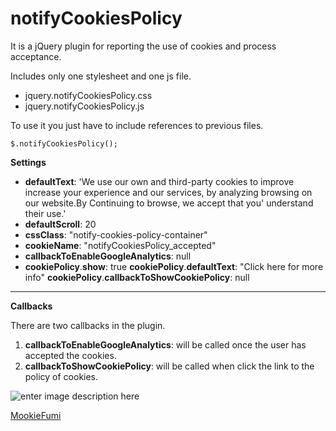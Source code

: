 notifyCookiesPolicy
================

It is a jQuery plugin for reporting the use of cookies and process acceptance.

Includes only one stylesheet and one js file.

 - jquery.notifyCookiesPolicy.css 
 - jquery.notifyCookiesPolicy.js

To use it you just have to include references to previous files.

    $.notifyCookiesPolicy();

**Settings**

 - **defaultText**: 'We use our own and third-party cookies to improve
   increase your experience and our services, by analyzing browsing on
   our website.By Continuing to browse, we accept that you' understand
   their use.' 
 - **defaultScroll**: 20     
 - **cssClass**:  "notify-cookies-policy-container"
 - **cookieName**: "notifyCookiesPolicy_accepted"
 - **callbackToEnableGoogleAnalytics**: null
 - **cookiePolicy**.**show**: true 
   **cookiePolicy**.**defaultText**: "Click here for more info"
   **cookiePolicy**.**callbackToShowCookiePolicy**: null

----------

**Callbacks**

There are two callbacks in the plugin. 

 1. **callbackToEnableGoogleAnalytics**:  will be called once the user has accepted the cookies.
 2. **callbackToShowCookiePolicy**: will be called when click the link to the policy of cookies.

![enter image description here](http://webapilabclient.azurewebsites.net/capture.png)

[MookieFumi](http://www.mookiefumi.com)